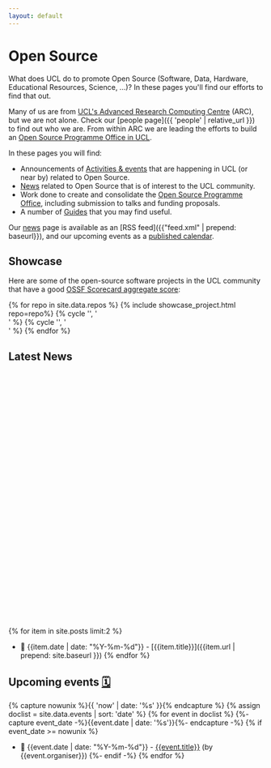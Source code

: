 ```yaml
---
layout: default
---
```


# Open Source

What does UCL do to promote Open Source (Software, Data, Hardware, Educational Resources, Science, ...)? In these pages you'll find our efforts to find that out.

Many of us are from [UCL's Advanced Research Computing Centre](https://ucl.ac.uk/arc) (ARC), but we are not alone. Check our [people page]({{ 'people' | relative_url }}) to find out who we are. From within ARC we are leading the efforts to build an [Open Source Programme Office in UCL](./ospo).

In these pages you will find:

- Announcements of [Activities & events](./events) that are happening in UCL (or near by) related to Open Source.
- [News](./news) related to Open Source that is of interest to the UCL community.
- Work done to create and consolidate the [Open Source Programme Office](./ospo), including submission to talks and funding proposals.
- A number of [Guides](./guides) that you may find useful.

Our [news](./news) page is available as an <i class="fa-solid fa-rss"></i> [RSS feed]({{"feed.xml" | prepend: baseurl}}), and our upcoming events as a [published calendar](https://outlook.office365.com/owa/calendar/30254fbb15664ffaad6db9083612c8fc@ucl.ac.uk/0b3efa837e1e463ebf8b0d56d134c42d11556152029707409414/calendar.ics).

## Showcase

Here are some of the open-source software projects in the UCL community that have a good [OSSF Scorecard aggregate score](https://scorecard.dev/):

<div class="row-fluid">
{% for repo in site.data.repos %}
{% include showcase_project.html repo=repo%}
  {% cycle '', '</div>' %}
  {% cycle '', '<div class="row-fluid">' %}
{% endfor %}
</div>

## Latest News <a href="{{'feed.xml' | prepend: baseurl}}"> <span class="icon-image  icon--github"> <svg viewBox="0 0 16 16"> <path fill="#000000" d="{{ site.data.icons.rss_logo }}"/> </svg> </span></a>

<!-- List of latest 2 news articles -->

{% for item in site.posts limit:2 %} <!-- site.posts is already sorted -->

- 📆 {{item.date | date: "%Y-%m-%d"}} - [{{item.title}}]({{item.url | prepend: site.baseurl }})
  {% endfor %}

## Upcoming events [🗓️](https://outlook.office365.com/owa/calendar/30254fbb15664ffaad6db9083612c8fc@ucl.ac.uk/0b3efa837e1e463ebf8b0d56d134c42d11556152029707409414/calendar.ics)

{% capture nowunix %}{{ 'now' | date: '%s' }}{% endcapture %}
{% assign doclist =  site.data.events | sort: 'date' %}
{% for event in doclist %}
{%- capture event_date -%}{{event.date | date: '%s'}}{%- endcapture -%}
{% if event_date >= nowunix %}

- 📆 {{event.date | date: "%Y-%m-%d"}} - [{{event.title}}]({{event.url}}) (by {{event.organiser}})
  {%- endif -%}
  {% endfor %}
